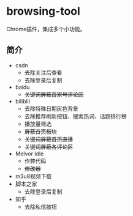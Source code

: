 # browsing-tool
Chrome插件，集成多个小功能。
## 简介
- csdn
  - 去除关注后查看
  - 去除登录后复制
- baidu
  - ~~关键词屏蔽百家号评论区~~
- bilibili
  - 去除特殊日期灰色背景
  - 去除推荐刷新按钮、搜索热词、话题排行榜
  - 播放量筛选
  - ~~屏蔽首页板块~~
  - ~~关键词屏蔽首页直播~~
  - ~~关键词屏蔽各评论区~~
- Melvor Idle
  - 作弊代码
  - ~~修改器~~
- m3u8视频下载
- 脚本之家
  - 去除登录后复制
- 知乎
  - 去除私信按钮
